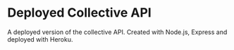 # Deployed Collective API

A deployed version of the collective API. Created with Node.js, Express and deployed with Heroku.